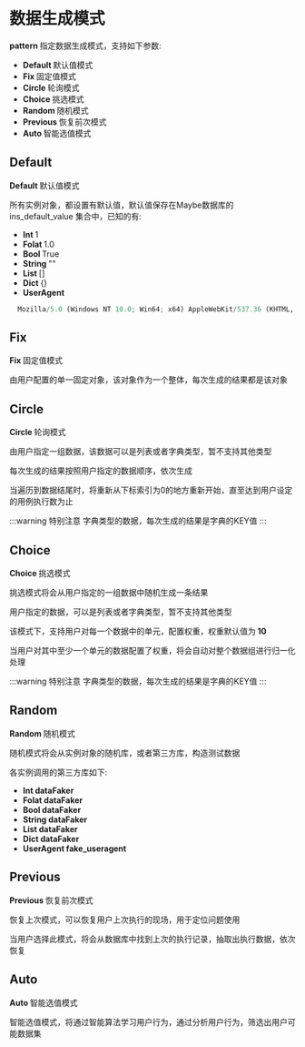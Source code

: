 # 数据生成模式

<b class="grey-bg"> pattern </b>  指定数据生成模式，支持如下参数:

* <b class="vue-color grey-bg"> Default </b>   默认值模式
* <b class="vue-color grey-bg"> Fix </b>   固定值模式
* <b class="vue-color grey-bg"> Circle </b>   轮询模式
* <b class="vue-color grey-bg"> Choice </b>   挑选模式
* <b class="vue-color grey-bg"> Random </b>   随机模式
* <b class="vue-color grey-bg"> Previous </b>   恢复前次模式
* <b class="vue-color grey-bg"> Auto </b>   智能选值模式

## Default

<b class="grey-bg"> Default </b>   默认值模式

所有实例对象，都设置有默认值，默认值保存在Maybe数据库的 ins_default_value 集合中，已知的有:

* <b class="vue-color grey-bg"> Int </b>   1
* <b class="vue-color grey-bg"> Folat </b>   1.0
* <b class="vue-color grey-bg"> Bool </b>   True
* <b class="vue-color grey-bg"> String </b>   ""
* <b class="vue-color grey-bg"> List </b>   []
* <b class="vue-color grey-bg"> Dict </b>   {}
* <b class="vue-color grey-bg"> UserAgent </b>
```python
  Mozilla/5.0 (Windows NT 10.0; Win64; x64) AppleWebKit/537.36 (KHTML, like Gecko) Chrome/74.0.3729.169 Safari/537.36
```

## Fix
<b class="grey-bg"> Fix </b>   固定值模式

由用户配置的单一固定对象，该对象作为一个整体，每次生成的结果都是该对象

## Circle
<b class="grey-bg"> Circle </b>   轮询模式

由用户指定一组数据，该数据可以是列表或者字典类型，暂不支持其他类型

每次生成的结果按照用户指定的数据顺序，依次生成

当遍历到数据结尾时，将重新从下标索引为0的地方重新开始，直至达到用户设定的用例执行数为止

:::warning 特别注意
字典类型的数据，每次生成的结果是字典的KEY值
:::

## Choice
<b class="grey-bg"> Choice </b>   挑选模式

挑选模式将会从用户指定的一组数据中随机生成一条结果

用户指定的数据，可以是列表或者字典类型，暂不支持其他类型

该模式下，支持用户对每一个数据中的单元，配置权重，权重默认值为<b class="pink-color grey-bg"> 10 </b>

当用户对其中至少一个单元的数据配置了权重，将会自动对整个数据组进行归一化处理

:::warning 特别注意
字典类型的数据，每次生成的结果是字典的KEY值
:::

## Random
<b class="grey-bg"> Random </b>   随机模式

随机模式将会从实例对象的随机库，或者第三方库，构造测试数据

各实例调用的第三方库如下:
* <b class="vue-color grey-bg"> Int </b>   <b class="pink-color grey-bg"> dataFaker </b>
* <b class="vue-color grey-bg"> Folat </b>   <b class="pink-color grey-bg"> dataFaker </b>
* <b class="vue-color grey-bg"> Bool </b>   <b class="pink-color grey-bg"> dataFaker </b>
* <b class="vue-color grey-bg"> String </b>   <b class="pink-color grey-bg"> dataFaker </b>
* <b class="vue-color grey-bg"> List </b>   <b class="pink-color grey-bg"> dataFaker </b>
* <b class="vue-color grey-bg"> Dict </b>   <b class="pink-color grey-bg"> dataFaker </b>
* <b class="vue-color grey-bg"> UserAgent </b>  <b class="pink-color grey-bg"> fake_useragent </b>

## Previous
<b class="grey-bg"> Previous </b>   恢复前次模式

恢复上次模式，可以恢复用户上次执行的现场，用于定位问题使用

当用户选择此模式，将会从数据库中找到上次的执行记录，抽取出执行数据，依次恢复

## Auto
<b class="grey-bg"> Auto </b>   智能选值模式

智能选值模式，将通过智能算法学习用户行为，通过分析用户行为，筛选出用户可能数据集